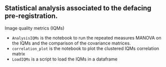 ## Statistical analysis associated to the defacing pre-registration.

Image quality metrics (IQMs)
- `AnalysisIQMs` is the notebook to run the repeated measures MANOVA on the IQMs and the comparison of the covariance matrices.
- `correlation_plot` is the notebook to plot the clustered IQMs correlation matrix
- `LoadIQMs` is a script to load the IQMs in a dataframe
